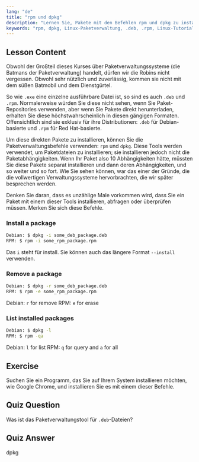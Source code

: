 ```yaml
---
lang: "de"
title: "rpm und dpkg"
description: "Lernen Sie, Pakete mit den Befehlen rpm und dpkg zu installieren, zu entfernen und aufzulisten. Verstehen Sie die direkte Paketverwaltung für .deb- und .rpm-Dateien. Beginnen Sie Ihre Linux-Reise!"
keywords: "rpm, dpkg, Linux-Paketverwaltung, .deb, .rpm, Linux-Tutorial, Anfängerleitfaden, Pakete installieren"
---
```


## Lesson Content

Obwohl der Großteil dieses Kurses über Paketverwaltungssysteme (die Batmans der Paketverwaltung) handelt, dürfen wir die Robins nicht vergessen. Obwohl sehr nützlich und zuverlässig, kommen sie nicht mit dem süßen Batmobil und dem Dienstgürtel.

So wie `.exe` eine einzelne ausführbare Datei ist, so sind es auch `.deb` und `.rpm`. Normalerweise würden Sie diese nicht sehen, wenn Sie Paket-Repositories verwenden, aber wenn Sie Pakete direkt herunterladen, erhalten Sie diese höchstwahrscheinlich in diesen gängigen Formaten. Offensichtlich sind sie exklusiv für ihre Distributionen: `.deb` für Debian-basierte und `.rpm` für Red Hat-basierte.

Um diese direkten Pakete zu installieren, können Sie die Paketverwaltungsbefehle verwenden: `rpm` und `dpkg`. Diese Tools werden verwendet, um Paketdateien zu installieren; sie installieren jedoch nicht die Paketabhängigkeiten. Wenn Ihr Paket also 10 Abhängigkeiten hätte, müssten Sie diese Pakete separat installieren und dann deren Abhängigkeiten, und so weiter und so fort. Wie Sie sehen können, war das einer der Gründe, die die vollwertigen Verwaltungssysteme hervorbrachten, die wir später besprechen werden.

Denken Sie daran, dass es unzählige Male vorkommen wird, dass Sie ein Paket mit einem dieser Tools installieren, abfragen oder überprüfen müssen. Merken Sie sich diese Befehle.

### Install a package

```bash
Debian: $ dpkg -i some_deb_package.deb
RPM: $ rpm -i some_rpm_package.rpm
```

Das `i` steht für install. Sie können auch das längere Format `--install` verwenden.

### Remove a package

```bash
Debian: $ dpkg -r some_deb_package.deb
RPM: $ rpm -e some_rpm_package.rpm
```

Debian: `r` for remove
RPM: `e` for erase

### List installed packages

```bash
Debian: $ dpkg -l
RPM: $ rpm -qa
```

Debian: `l` for list
RPM: `q` for query and `a` for all

## Exercise

Suchen Sie ein Programm, das Sie auf Ihrem System installieren möchten, wie Google Chrome, und installieren Sie es mit einem dieser Befehle.

## Quiz Question

Was ist das Paketverwaltungstool für `.deb`-Dateien?

## Quiz Answer

dpkg
